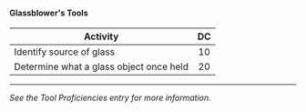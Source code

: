#### Glassblower's Tools
| Activity                                |  DC |
|-----------------------------------------|:---:|
| Identify source of glass                |  10 |
| Determine what a glass object once held |  20 |

---
*See the Tool Proficiencies entry for more information.*